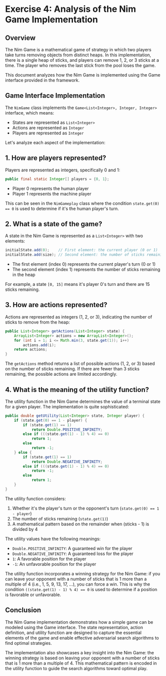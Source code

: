# Exercise 4: Analysis of the Nim Game Implementation

## Overview

The Nim Game is a mathematical game of strategy in which two players take turns removing objects from distinct heaps. In this implementation, there is a single heap of sticks, and players can remove 1, 2, or 3 sticks at a time. The player who removes the last stick from the pool loses the game.

This document analyzes how the Nim Game is implemented using the Game interface provided in the framework.

## Game Interface Implementation

The `NimGame` class implements the `Game<List<Integer>, Integer, Integer>` interface, which means:
- States are represented as `List<Integer>`
- Actions are represented as `Integer`
- Players are represented as `Integer`

Let's analyze each aspect of the implementation:

## 1. How are players represented?

Players are represented as integers, specifically 0 and 1:

```java
public final static Integer[] players = {0, 1};
```

- Player 0 represents the human player
- Player 1 represents the machine player

This can be seen in the `NimGameplay` class where the condition `state.get(0) == 0` is used to determine if it's the human player's turn.

## 2. What is a state of the game?

A state in the Nim Game is represented as a `List<Integer>` with two elements:

```java
initialState.add(0);    // First element: the current player (0 or 1)
initialState.add(size); // Second element: the number of sticks remaining
```

- The first element (index 0) represents the current player's turn (0 or 1)
- The second element (index 1) represents the number of sticks remaining in the heap

For example, a state `[0, 15]` means it's player 0's turn and there are 15 sticks remaining.

## 3. How are actions represented?

Actions are represented as integers (1, 2, or 3), indicating the number of sticks to remove from the heap:

```java
public List<Integer> getActions(List<Integer> state) {
    ArrayList<Integer> actions = new ArrayList<Integer>();
    for (int i = 1; i <= Math.min(3, state.get(1)); i++)
        actions.add(i);
    return actions;
}
```

The `getActions` method returns a list of possible actions (1, 2, or 3) based on the number of sticks remaining. If there are fewer than 3 sticks remaining, the possible actions are limited accordingly.

## 4. What is the meaning of the utility function?

The utility function in the Nim Game determines the value of a terminal state for a given player. The implementation is quite sophisticated:

```java
public double getUtility(List<Integer> state, Integer player) {
    if (state.get(0) == 1 - player) {
        if (state.get(1) == 1)
            return Double.POSITIVE_INFINITY;
        else if (((state.get(1) - 1) % 4) == 0)
            return 1;
        else
            return -1;
    } else {
        if (state.get(1) == 1)
            return Double.NEGATIVE_INFINITY;
        else if (((state.get(1) - 1) % 4) == 0)
            return -1;
        else
            return 1;
    }
}
```

The utility function considers:

1. Whether it's the player's turn or the opponent's turn (`state.get(0) == 1 - player`)
2. The number of sticks remaining (`state.get(1)`)
3. A mathematical pattern based on the remainder when (sticks - 1) is divided by 4

The utility values have the following meanings:

- `Double.POSITIVE_INFINITY`: A guaranteed win for the player
- `Double.NEGATIVE_INFINITY`: A guaranteed loss for the player
- `1`: A favorable position for the player
- `-1`: An unfavorable position for the player

The utility function incorporates a winning strategy for the Nim Game: if you can leave your opponent with a number of sticks that is 1 more than a multiple of 4 (i.e., 1, 5, 9, 13, 17, ...), you can force a win. This is why the condition `((state.get(1) - 1) % 4) == 0` is used to determine if a position is favorable or unfavorable.

## Conclusion

The Nim Game implementation demonstrates how a simple game can be modeled using the Game interface. The state representation, action definition, and utility function are designed to capture the essential elements of the game and enable effective adversarial search algorithms to find optimal strategies.

The implementation also showcases a key insight into the Nim Game: the winning strategy is based on leaving your opponent with a number of sticks that is 1 more than a multiple of 4. This mathematical pattern is encoded in the utility function to guide the search algorithms toward optimal play.
